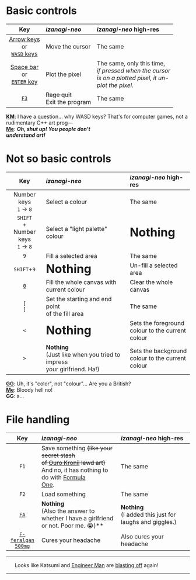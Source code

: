 # Basic controls
|Key|*izanagi-neo*|*izanagi-neo* high-res|
|:-:|:-|:-|
|[Arrow keys](https://en.wikipedia.org/wiki/Arrow_keys)<br>or<br> [`WASD` keys](https://en.wikipedia.org/wiki/Arrow_keys#WASD_keys)|Move the cursor|The same|
|[Space bar](https://en.wikipedia.org/wiki/Space_bar)<br>or<br>[`ENTER` key](https://en.wikipedia.org/wiki/Enter_key)|Plot the pixel|The same, only this time,<br>*if pressed when the cursor<br>is on a plotted pixel, it un-<br>plot the pixel.*|
|[`F3`](https://en.wikipedia.org/wiki/Function_key)|~~Rage quit~~<br>Exit the program|The same|

[**KM**](https://ultra.fandom.com/wiki/Kengo_Manaka): I have a question... why WASD keys? That's for computer games, not a rudimentary C++ art prog—<br>[**Me**](https://github.com/KatsumiKougen): ***Oh, shut up! You people don't<br>understand art!***

# Not so basic controls
|Key|*izanagi-neo*|*izanagi-neo* high-res|
|:-:|:-|:-|
|Number keys<br>`1` -> `8`|Select a colour<br>|The same|
|`SHIFT`<br>+<br>Number keys<br>`1` -> `8`|Select a "light palette" colour|<div style="font-size:2em;">**Nothing**</div>|
|`9`|Fill a selected area|The same|
|`SHIFT`+`9`|<div style="font-size:2em;">**Nothing**</div>|Un-fill a selected area|
|[`0`](https://ultra.fandom.com/wiki/Ultraman_Zero)|Fill the whole canvas with<br>current colour|Clear the whole canvas|
|`[`<br>`]`|Set the starting and end point<br>of the fill area|The same|
|`<`|<div style="font-size:2em;">**Nothing**</div>|Sets the foreground<br>colour to the current<br>colour|
|`>`|**Nothing**<br>(Just like when you tried to impress<br>your girlfriend. Ha!)|Sets the background<br>colour to the current<br>colour|

[**GG**](https://hololive.wiki/wiki/Gawr_Gura): Uh, it's "color", not "colour"... Are you a British?<br>[**Me**](https://github.com/KatsumiKougen): Bloody hell no!<br>**GG**: a...

# File handling
|Key|*izanagi-neo*|*izanagi-neo* high-res|
|:-:|:-|:-|
|`F1`|Save something ~~(like your secret stash<br>of [Ouro Kronii](https://hololive.wiki/wiki/Ouro_Kronii) lewd art)~~<br>And no, it has nothing to do with [Formula<br>One](https://en.wikipedia.org/wiki/Formula_One).|The same|
|`F2`|Load something|The same|
|[`FA`](https://en.wikipedia.org/wiki/Incel)|**Nothing**<br>(Also the answer to whether I have a girlfriend<br>or not. Poor me. 😭️)</div>**|**Nothing**<br>(I added this just for laughs and giggles.)</div>|
|[`F-feralgan`<br>`500mg`](https://www.google.com/search?q=efferalgan+500mg)|Cures your headache|Also cures your headache|
----

&nbsp;&nbsp;&nbsp;&nbsp;&nbsp;&nbsp;Looks like Katsumi and [Engineer Man](https://github.com/engineer-man) are [blasting off](https://bulbapedia.bulbagarden.net/wiki/Team_Rocket_mottos#Blasting_off) again!

----
